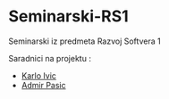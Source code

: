 # Seminarski-RS1
Seminarski iz predmeta Razvoj Softvera 1

Saradnici na projektu :
<br>

* [Karlo Ivic](https://github.com/AmigosLP)<br>
* [Admir Pasic](https://github.com/PaSHaa01)


